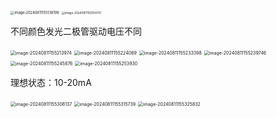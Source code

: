 <img src="C:\Users\Administrator\AppData\Roaming\Typora\typora-user-images\image-20240811155138106.png" alt="image-20240811155138106" style="zoom:40%;" />

<img src="C:\Users\Administrator\AppData\Roaming\Typora\typora-user-images\image-20240811155154751.png" alt="image-20240811155154751" style="zoom:33%;" />

不同颜色发光二极管驱动电压不同

<img src="C:\Users\Administrator\AppData\Roaming\Typora\typora-user-images\image-20240811155213974.png" alt="image-20240811155213974" style="zoom:50%;" />

<img src="C:\Users\Administrator\AppData\Roaming\Typora\typora-user-images\image-20240811155224069.png" alt="image-20240811155224069" style="zoom:50%;" />

<img src="C:\Users\Administrator\AppData\Roaming\Typora\typora-user-images\image-20240811155233398.png" alt="image-20240811155233398" style="zoom:50%;" />

<img src="C:\Users\Administrator\AppData\Roaming\Typora\typora-user-images\image-20240811155239746.png" alt="image-20240811155239746" style="zoom:50%;" />

<img src="C:\Users\Administrator\AppData\Roaming\Typora\typora-user-images\image-20240811155245876.png" alt="image-20240811155245876" style="zoom:50%;" />

<img src="C:\Users\Administrator\AppData\Roaming\Typora\typora-user-images\image-20240811155253930.png" alt="image-20240811155253930" style="zoom:50%;" />

理想状态：10-20mA

<img src="C:\Users\Administrator\AppData\Roaming\Typora\typora-user-images\image-20240811155308137.png" alt="image-20240811155308137" style="zoom:50%;" />

<img src="C:\Users\Administrator\AppData\Roaming\Typora\typora-user-images\image-20240811155315739.png" alt="image-20240811155315739" style="zoom:50%;" />

<img src="C:\Users\Administrator\AppData\Roaming\Typora\typora-user-images\image-20240811155325832.png" alt="image-20240811155325832" style="zoom:50%;" />